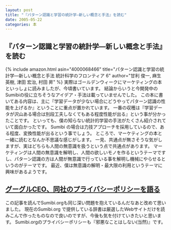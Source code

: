 ```yaml
---
layout: post
title: "『パターン認識と学習の統計学―新しい概念と手法』を読む"
date: 2005-05-22
categories: 本
---
```

## 『パターン認識と学習の統計学―新しい概念と手法』を読む
{% include amazon.html asin="4000068466" title="パターン認識と学習の統計学―新しい概念と手法   統計科学のフロンティア 6" author="甘利 俊一, 麻生 英樹, 津田 宏治, 村田 昇" %}
実際はゴールデンウィークにマーケティングの本といっしょに読みましたが、今頃書いています。
結論からいうと今開発中のSumibiの役に立ちそうなアイデア・手法は載っていませんでした。
この本に書いてある内容は、主に『学習データが少ない場合にどうやってパターン認識の性能を上げるか』ということに重点が置かれています。
一番の収穫は『学習データが沢山ある場合は別段工夫しなくてもある程度性能が出る』という事が分かったことです。
といっても、僕の知らない統計的学習の手法がたくさん紹介されていて面白かったです。
Sumibi の場合は力技アプローチを採用しているので、ある程度、変換性能が出るという事でしょう。
ところで、マーケティングの本と一緒に読むとなんか不思議な感じがします。
一見、共通点が無さそうな気がしますが、実はどちらも人間の無意識を扱うという点で共通点があります。
マーケティングは人間の無意識を解明し、人間の欲しいモノを作るというテーマですし、パターン認識の方は人間が無意識で行っている事を解明し機械にやらせるというのがテーマです。
最近、僕は無意識の解明・最大限の利用というテーマに興味があるようです。

## [グーグルCEO、同社のプライバシーポリシーを語る](http://japan.cnet.com/news/media/story/0,2000047715,20083717,00.htm)
この記事を読んでSumibi.orgも同じ深い問題を抱えているんだなあと改めて思いました。
現在のSumibi.org で提供している辞書は厳選したWebサイトだけを読みこんで作ったものなので良いのですが、今後も気を付けていきたいと思います。
Sumibi.orgのプライバシーポリシーも『邪悪なことはしない(当然)』です。
